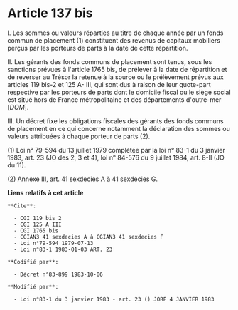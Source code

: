 # Article 137 bis

I. Les sommes ou valeurs réparties au titre de chaque année par un fonds commun de placement (1) constituent des revenus de
capitaux mobiliers perçus par les porteurs de parts à la date de cette répartition.

II. Les gérants des fonds communs de placement sont tenus, sous les sanctions prévues à l'article 1765 bis, de prélever à la
date de répartition et de reverser au Trésor la retenue à la source ou le prélèvement prévus aux articles 119 bis-2 et 125 A-
III, qui sont dus à raison de leur quote-part respective par les porteurs de parts dont le domicile fiscal ou le siège social
est situé hors de France métropolitaine et des départements d'outre-mer [*DOM*].

III. Un décret fixe les obligations fiscales des gérants des fonds communs de placement en ce qui concerne notamment la
déclaration des sommes ou valeurs attribuées à chaque porteur de parts (2).

(1) Loi n° 79-594 du 13 juillet 1979 complétée par la loi n° 83-1 du 3 janvier 1983, art. 23 (JO des 2, 3 et 4), loi n°
84-576 du 9 juillet 1984, art. 8-II (JO du 11).

(2) Annexe III, art. 41 sexdecies A à 41 sexdecies G.

**Liens relatifs à cet article**

	**Cite**:

	  - CGI 119 bis 2
	  - CGI 125 A III
	  - CGI 1765 bis
	  - CGIAN3 41 sexdecies A à CGIAN3 41 sexdecies F
	  - Loi n°79-594 1979-07-13
	  - Loi n°83-1 1983-01-03 ART. 23

	**Codifié par**:

	  - Décret n°83-899 1983-10-06

	**Modifié par**:

	  - Loi n°83-1 du 3 janvier 1983 - art. 23 () JORF 4 JANVIER 1983
